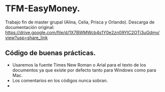 # TFM-EasyMoney.
Trabajo fin de master grupal (Alina, Celia, Prisca y Orlando).
Descarga de documentación original: https://drive.google.com/file/d/1X7BWMWcb4s1Y0e2zn09YlC2OTj3uGdmy/view?usp=share_link

## Código de buenas prácticas.
- Usaremos la fuente Times New Roman o Arial para el texto de los documentos ya que existe por defecto tanto para Windows como para Mac.
- Los comentarios en los códigos nunca sobran.
- 
